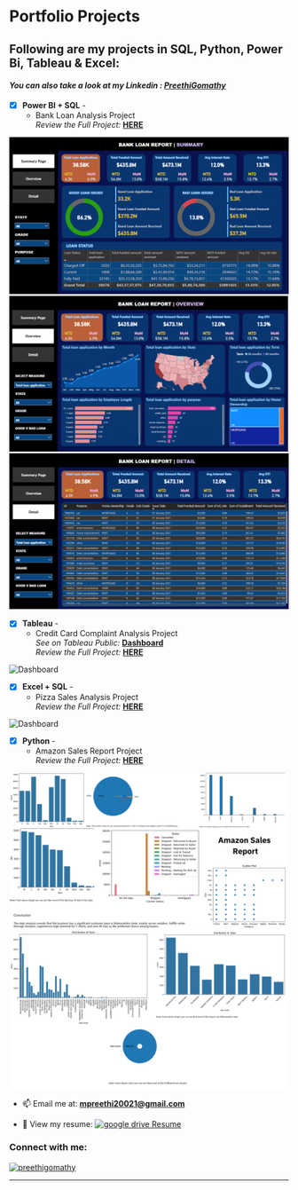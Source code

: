 # Portfolio Projects
## Following are my projects in SQL, Python, Power Bi, Tableau & Excel: <br />
#### *You can also take a look at my Linkedin : [PreethiGomathy](https://www.linkedin.com/in/preethigomathym)* <br />

- [x] **Power BI + SQL** - 
  - Bank Loan Analysis Project <br />
*Review the Full Project:* **[HERE](https://github.com/PreethiGomathy/Bank-Loan-Analysis--PowerBI.git)**<br />

![Dashboard](https://github.com/PreethiGomathy/Bank-Loan-Analysis--PowerBI/blob/main/Dashboard/p1.png)
![Dashboard](https://github.com/PreethiGomathy/Bank-Loan-Analysis--PowerBI/blob/main/Dashboard/p2.png)
![Dashboard](https://github.com/PreethiGomathy/Bank-Loan-Analysis--PowerBI/blob/main/Dashboard/p3.png)


- [x] **Tableau** - 
  - Credit Card Complaint Analysis Project<br />
*See on Tableau Public:* **[Dashboard](https://public.tableau.com/views/creditcomplaint/Dashboard2?:language=en-US&:sid=&:redirect=auth&:display_count=n&:origin=viz_share_link)**<br />
*Review the Full Project:* **[HERE](https://github.com/PreethiGomathy/Credit-Card-Complaint-Analysis--Tableau.git)**<br />

![Dashboard](https://github.com/PreethiGomathy/Credit-Card-Complaint-Analysis--Tableau/blob/main/Dashboard.png)



- [x] **Excel + SQL** - 
  - Pizza Sales Analysis Project<br />
*Review the Full Project:* **[HERE](https://github.com/PreethiGomathy/Pizza-Sales-Analysis--Excel-SQL.git)**<br />

![Dashboard](https://github.com/PreethiGomathy/Pizza-Sales-Analysis--Excel-SQL/blob/main/excel_dashboard.png)





- [x] **Python** - 
  - Amazon Sales Report Project<br />
*Review the Full Project:* **[HERE](https://github.com/PreethiGomathy/Amazon-Sales-Report---python-.git)**<br />

![Dashboard](https://github.com/PreethiGomathy/Amazon-Sales-Report---python-/blob/main/report1.png)
![Dashboard](https://github.com/PreethiGomathy/Amazon-Sales-Report---python-/blob/main/report2.png)



- 📫 Email me at: **mpreethi20021@gmail.com**

- 📄 View my resume: [<img src="https://www.vectorlogo.zone/logos/google_drive/google_drive-icon.svg" alt="google drive" width="20" height="20"/> Resume](https://drive.google.com/file/d/1sTBOl-rTqEfkGoEjw701aWEwJrtppAAw/view?usp=sharing)


<h3 align="left">Connect with me:</h3>
<p align="left">
<a href="https://www.linkedin.com/in/preethigomathym" target="blank"><img align="center" src="https://raw.githubusercontent.com/rahuldkjain/github-profile-readme-generator/master/src/images/icons/Social/linked-in-alt.svg" alt="preethigomathy" height="30" width="40" /></a>
</p>

--------------------------------------------------------------------------------------------------------------------------------------------------------------------------------
